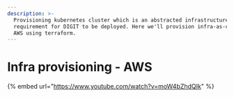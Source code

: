 ```yaml
---
description: >-
  Provisioning kubernetes cluster which is an abstracted infrastructure
  requirement for DIGIT to be deployed. Here we'll provision infra-as-code on
  AWS using terraform.
---
```


# Infra provisioning - AWS

{% embed url="https://www.youtube.com/watch?v=moW4bZhdQIk" %}



